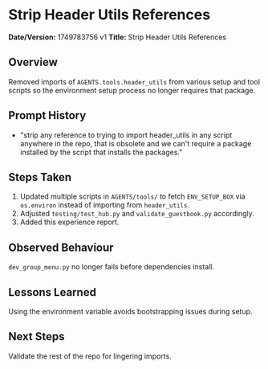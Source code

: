 # Strip Header Utils References

**Date/Version:** 1749783756 v1
**Title:** Strip Header Utils References

## Overview
Removed imports of `AGENTS.tools.header_utils` from various setup and tool scripts so the environment setup process no longer requires that package.

## Prompt History
- "strip any reference to trying to import header_utils in any script anywhere in the repo, that is obsolete and we can't require a package installed by the script that installs the packages."

## Steps Taken
1. Updated multiple scripts in `AGENTS/tools/` to fetch `ENV_SETUP_BOX` via `os.environ` instead of importing from `header_utils`.
2. Adjusted `testing/test_hub.py` and `validate_guestbook.py` accordingly.
3. Added this experience report.

## Observed Behaviour
`dev_group_menu.py` no longer fails before dependencies install.

## Lessons Learned
Using the environment variable avoids bootstrapping issues during setup.

## Next Steps
Validate the rest of the repo for lingering imports.
